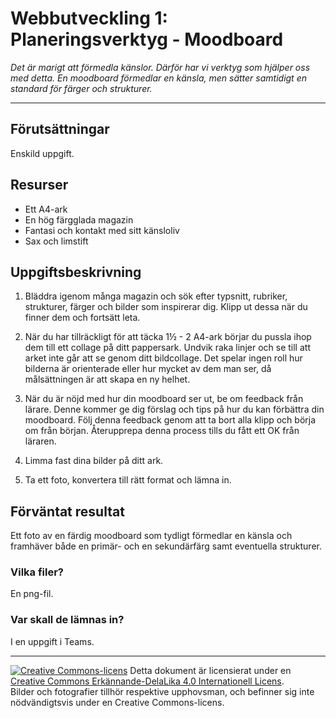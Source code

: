 # Webbutveckling 1: Planeringsverktyg - Moodboard   

_Det är marigt att förmedla känslor. Därför har vi verktyg som hjälper oss med detta. En moodboard förmedlar en känsla, men sätter samtidigt en standard för färger och strukturer._   

---   

## Förutsättningar   

Enskild uppgift.   

## Resurser   

* Ett A4-ark   
* En hög färgglada magazin 
* Fantasi och kontakt med sitt känsloliv   
* Sax och limstift   

## Uppgiftsbeskrivning

1) Bläddra igenom många magazin och sök efter typsnitt, rubriker, strukturer, färger och bilder som inspirerar dig. Klipp ut dessa när du finner dem och fortsätt leta.     

2) När du har tillräckligt för att täcka 1½ - 2 A4-ark börjar du pussla ihop dem till ett collage på ditt pappersark. Undvik raka linjer och se till att arket inte går att se genom ditt bildcollage. Det spelar ingen roll hur bilderna är orienterade eller hur mycket av dem man ser, då målsättningen är att skapa en ny helhet.     

3) När du är nöjd med hur din moodboard ser ut, be om feedback från lärare. Denne kommer ge dig förslag och tips på hur du kan förbättra din moodboard. Följ denna feedback genom att ta bort alla klipp och börja om från början. Återupprepa denna process tills du fått ett OK från läraren.     

4) Limma fast dina bilder på ditt ark.     

5) Ta ett foto, konvertera till rätt format och lämna in.     

## Förväntat resultat

Ett foto av en färdig moodboard som tydligt förmedlar en känsla och framhäver både en primär- och en sekundärfärg samt eventuella strukturer.     

### Vilka filer?

En png-fil.     

### Var skall de lämnas in?

I en uppgift i Teams.    

---     

[![Creative Commons-licens](https://i.creativecommons.org/l/by-sa/4.0/80x15.png)](http://creativecommons.org/licenses/by-sa/4.0/) Detta dokument är licensierat under en [Creative Commons Erkännande-DelaLika 4.0 Internationell Licens](http://creativecommons.org/licenses/by-sa/4.0/).    
Bilder och fotografier tillhör respektive upphovsman, och befinner sig inte nödvändigtsvis under en Creative Commons-licens.   
